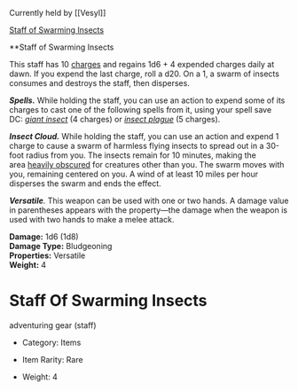 Currently held by [[Vesyl]]


[Staff of Swarming Insects](https://roll20.net/compendium/dnd5e/Staff%20of%20Swarming%20Insects#content)

**Staff of Swarming Insects  

This staff has 10 [charges](https://roll20.net/compendium/dnd5e/Rules:Magic%20Items?expansion=0#h-Charges) and regains 1d6 + 4 expended charges daily at dawn. If you expend the last charge, roll a d20. On a 1, a swarm of insects consumes and destroys the staff, then disperses.  
  
**_Spells._** While holding the staff, you can use an action to expend some of its charges to cast one of the following spells from it, using your spell save DC: [_giant insect_](https://roll20.net/compendium/dnd5e/Spells:giant%20insect?expansion=0#content) (4 charges) or [_insect plague_](https://roll20.net/compendium/dnd5e/Spells:insect%20plague?expansion=0#content) (5 charges).  
  
_**Insect Cloud.**_ While holding the staff, you can use an action and expend 1 charge to cause a swarm of harmless flying insects to spread out in a 30-foot radius from you. The insects remain for 10 minutes, making the area [heavily obscured](https://roll20.net/compendium/dnd5e/Rules:The%20Environment?expansion=0#toc_3) for creatures other than you. The swarm moves with you, remaining centered on you. A wind of at least 10 miles per hour disperses the swarm and ends the effect.

_**Versatile**._ This weapon can be used with one or two hands. A damage value in parentheses appears with the property—the damage when the weapon is used with two hands to make a melee attack.

**Damage:** 1d6 (1d8)  
**Damage Type:** Bludgeoning  
**Properties:** Versatile  
**Weight:** 4
# Staff Of Swarming Insects

adventuring gear (staff)

- Category: Items

- Item Rarity: Rare

- Weight: 4
